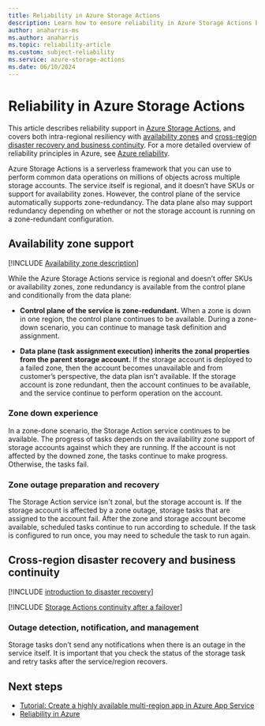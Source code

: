 ```yaml
---
title: Reliability in Azure Storage Actions
description: Learn how to ensure reliability in Azure Storage Actions by using bulk data operations, zone redundancy, and disaster recovery across storage accounts.
author: anaharris-ms 
ms.author: anaharris
ms.topic: reliability-article
ms.custom: subject-reliability
ms.service: azure-storage-actions
ms.date: 06/10/2024
---
```


# Reliability in Azure Storage Actions

This article describes reliability support in [Azure Storage Actions](../storage-actions/overview.md), and covers both intra-regional resiliency with [availability zones](#availability-zone-support) and [cross-region disaster recovery and business continuity](#cross-region-disaster-recovery-and-business-continuity). For a more detailed overview of reliability principles in Azure, see [Azure reliability](/azure/architecture/framework/resiliency/overview).

Azure Storage Actions is a serverless framework that you can use to perform common data operations on millions of objects across multiple storage accounts. The service itself is regional, and it doesn’t have SKUs or support for availability zones. However, the control plane of the service automatically supports zone-redundancy. The data plane also may support redundancy depending on whether or not the storage account is running on a zone-redundant configuration.



## Availability zone support

[!INCLUDE [Availability zone description](includes/reliability-availability-zone-description-include.md)]

While the Azure Storage Actions service is regional and doesn’t offer SKUs or availability zones, zone redundancy is available from the control plane and conditionally from the data plane:

- **Control plane of the service is zone-redundant.** When a zone is down in one region, the control plane continues to be available. During a zone-down scenario,  you can continue to manage task definition and assignment. 

- **Data plane (task assignment execution) inherits the zonal properties from the parent storage account.** If the storage account is deployed to a failed zone, then the account becomes unavailable and from customer’s perspective, the data plan isn't available. If the storage account is zone redundant, then the account continues to be available, and the service continue to perform operation on the account. 


### Zone down experience

In a zone-done scenario, the Storage Action service continues to be available. The progress of tasks depends on the availability zone support of storage accounts against which they are running. If the account is not affected by the downed zone, the tasks continue to make progress. Otherwise, the tasks fail. 

### Zone outage preparation and recovery

The Storage Action service isn't zonal, but the storage account is. If the storage account is affected by a zone outage, storage tasks that are assigned to the account fail. After the zone and storage account become available, scheduled tasks continue to run according to schedule. If the task is configured to run once, you may need to schedule the task to run again. 


## Cross-region disaster recovery and business continuity

[!INCLUDE [introduction to disaster recovery](includes/reliability-disaster-recovery-description-include.md)]

[!INCLUDE [Storage Actions continuity after a failover](../../includes/storage-actions-reliability.md)]

### Outage detection, notification, and management

Storage tasks don’t send any notifications when there is an outage in the service itself. It is important that you check the status of the storage task and retry tasks after the service/region recovers. 




## Next steps
- [Tutorial: Create a highly available multi-region app in Azure App Service](/azure/app-service/tutorial-multi-region-app)
- [Reliability in Azure](/azure/reliability/overview)




